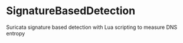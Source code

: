 # SignatureBasedDetection
Suricata signature based detection with Lua scripting to measure DNS entropy
